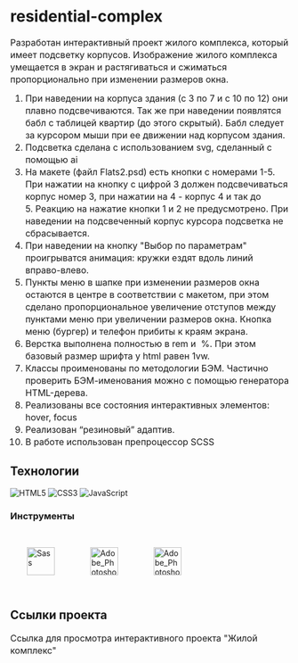 
# residential-complex

<p fr-original-style="" style="margin-top: 0px; margin-bottom: 12px; color: var(--ui-sb-color-text-main); box-sizing: border-box; font-size: 16px; line-height: 22px;"> Разработан интерактивный проект жилого комплекса, который имеет подсветку корпусов. Изображение жилого комплекса умещается в экран и растягиваться и сжиматься пропорционально при изменении размеров окна.</p>

<ol fr-original-style="" style="margin-top: 0px; margin-bottom: 1rem; box-sizing: border-box; font-size: 16px; line-height: 22px;">
<li fr-original-style="" style="box-sizing: border-box;">При наведении на корпуса здания (с 3 по 7 и с 10 по 12) они плавно подсвечиваются. Так же при наведении  появлятся бабл с таблицей квартир (до этого скрытый). Бабл следует за курсором мыши при ее движении над корпусом здания. </li>
<li fr-original-style="" style="box-sizing: border-box;">Подсветка сделана с использованием svg, сделанный с помощью ai</li>
<li fr-original-style="" style="box-sizing: border-box;"> На макете (файл Flats2.psd)  есть кнопки с номерами 1-5. При нажатии на кнопку с цифрой 3 должен подсвечиваться корпус номер 3, при нажатии на 4 - корпус 4 и так до 5. Реакцию на нажатие кнопки 1 и 2 не предусмотрено. При наведении на подсвеченный корпус курсора подсветка не сбрасывается.</li>
<li fr-original-style="" style="box-sizing: border-box;"> При наведении на кнопку "Выбор по параметрам" проигрыватся анимация: кружки ездят вдоль линий вправо-влево. </li>
<li fr-original-style="" style="box-sizing: border-box;"> Пункты меню в шапке при изменении размеров окна остаются в центре в соответствии с макетом, при этом сделано пропорциональное увеличение отступов между пунктами меню при увеличении размеров окна. Кнопка меню (бургер) и телефон прибиты к краям экрана. </li>
<li fr-original-style="" style="box-sizing: border-box;"> Верстка выполнена полностью в rem и  %. При этом базовый размер шрифта у html равен 1vw. </li>
<li fr-original-style="" style="box-sizing: border-box;">Классы проименованы по методологии БЭМ. Частично проверить БЭМ-именования можно с помощью&nbsp;<a fr-original-style="" href="https://yoksel.github.io/html-tree/" rel="noopener noreferrer" style="user-select: auto; text-decoration: none; box-sizing: border-box;" target="_blank">генератора HTML-дерева</a>.</li>
<li fr-original-style="" style="box-sizing: border-box;">Реализованы все состояния интерактивных элементов: hover, focus</li>
<li fr-original-style="" style="box-sizing: border-box;">Реализован “резиновый” адаптив.</li>
<li fr-original-style="" style="box-sizing: border-box;"> В работе использован препроцессор SCSS</li>
</ol>

## Технологии
![HTML5](https://img.shields.io/badge/-HTML5-e34f26?logo=html5&logoColor=white)
![CSS3](https://img.shields.io/badge/-CSS3-1572b6?logo=css3&logoColor=white)
![JavaScript](https://img.shields.io/badge/-JavaScript-f7df1e?logo=javaScript&logoColor=black)

### Инструменты
<a href="https://sass-scss.ru/" target="_blank"><img style="margin: 30px" src="https://sass-scss.ru/assets/img/logos/logo-b6e1ef6e.svg" alt="Sass" height="50" /></a>
<a href="https://www.adobe.com/ru/products/photoshop.html" target="_blank"><img style="margin: 30px" src="https://upload.wikimedia.org/wikipedia/commons/thumb/a/af/Adobe_Photoshop_CC_icon.svg/123px-Adobe_Photoshop_CC_icon.svg.png" alt="Adobe_Photoshop" height="50" /></a> 
<a href="https://www.adobe.com/ru/products/illustrator.html" target="_blank"><img style="margin: 30px" src="https://upload.wikimedia.org/wikipedia/commons/thumb/f/fb/Adobe_Illustrator_CC_icon.svg/123px-Adobe_Illustrator_CC_icon.svg.png" alt="Adobe_Photoshop" height="50" /></a>

## Ссылки проекта

<p fr-original-style="" style="margin-top: 0px; margin-bottom: 12px; color: var(--ui-sb-color-text-main); box-sizing: border-box; font-size: 16px; line-height: 22px;">Ссылка для просмотра интерактивного проекта <a fr-original-style="" href="https://gusevanadezhda.github.io./residential-complex/" rel="noopener noreferrer" style="user-select: auto; text-decoration: none; box-sizing: border-box;" target="_blank"> "Жилой комплекс"</a></p>